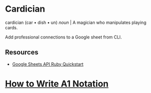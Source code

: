 # Cardician
cardician (car • dish • un) *noun* | A magician who manipulates playing cards.

Add professional connections to a Google sheet from CLI. 

## Resources
* [Google Sheets API Ruby Quickstart](https://developers.google.com/sheets/quickstart/ruby)
# [How to Write A1 Notation](https://msdn.microsoft.com/en-us/library/bb211395(v=office.12).aspx)